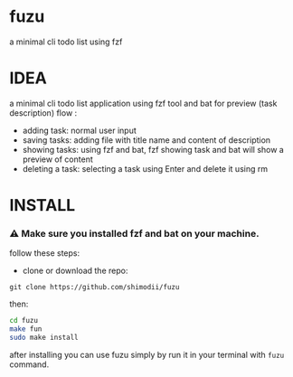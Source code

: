 # fuzu
a minimal cli todo list using fzf

# IDEA
a minimal cli todo list application using fzf tool and bat for preview (task description)
flow :
- adding task: normal user input
- saving tasks: adding file with title name and content of description
- showing tasks: using fzf and bat, fzf showing task and bat will show a preview of content
- deleting a task: selecting a task using Enter and delete it using rm

# INSTALL

### ⚠️ Make sure you installed **fzf** and **bat** on your machine.

follow these steps:

* clone or download the repo:
```
git clone https://github.com/shimodii/fuzu
```

then: 
```bash
cd fuzu
make fun
sudo make install
```

after installing you can use fuzu simply by run it in your terminal with ```fuzu``` command.
